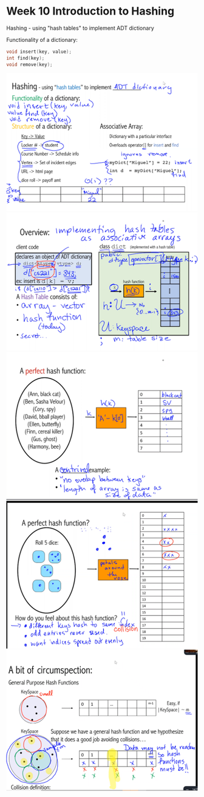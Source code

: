 # Week 10 Introduction to Hashing

Hashing - using "hash tables" to implement ADT dictionary 

Functionality of a dictionary:
``` c++ 
void insert(key, value);
int find(key);
void remove(key);
```
![](media/20221114100425.png)  
![](media/20221114101045.png)  
![](media/20221114101314.png)  
![](media/20221114102452.png)  
![](media/20221114103033.png)  